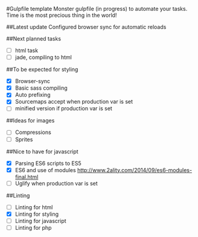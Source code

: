 #Gulpfile template
Monster gulpfile (in progress) to automate your tasks.
Time is the most precious thing in the world!

##Latest update
Configured browser sync for automatic reloads

##Next planned tasks
- [ ] html task
- [ ] jade, compiling to html

##To be expected for styling
- [x] Browser-sync
- [x] Basic sass compiling
- [x] Auto prefixing
- [x] Sourcemaps accept when production var is set
- [ ] minified version if production var is set

##Ideas for images
- [ ] Compressions
- [ ] Sprites

##Nice to have for javascript
- [x] Parsing ES6 scripts to ES5
- [x] ES6 and use of modules http://www.2ality.com/2014/09/es6-modules-final.html
- [ ] Uglify when production var is set

##Linting
- [ ] Linting for html
- [x] Linting for styling
- [ ] Linting for javascript
- [ ] Linting for php
